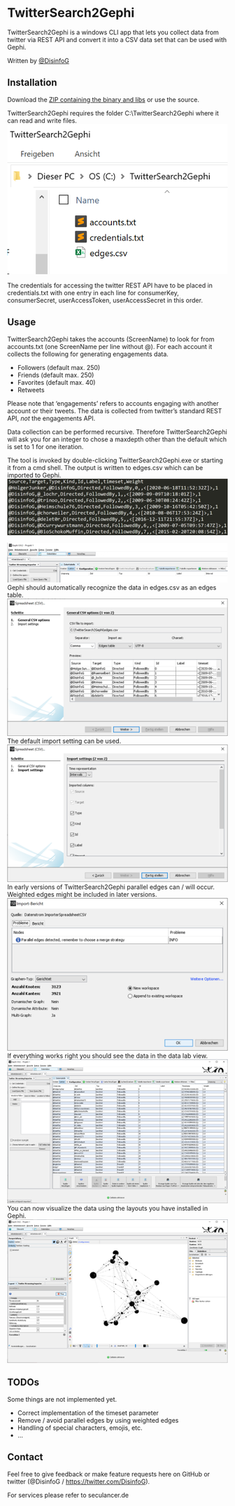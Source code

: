 # TwitterSearch2Gephi
TwitterSearch2Gephi is a windows CLI app that lets you collect data from twitter via REST API and convert it into a CSV data set that can be used with Gephi.

Written by [@DisinfoG](https://twitter.com/DisinfoG)

## Installation
Download the [ZIP containing the binary and libs](https://github.com/hjunker/TwitterSearch2Gephi/blob/master/TwitterSearch2Gephi.zip) or use the source.

TwitterSearch2Gephi requires the folder C:\TwitterSearch2Gephi where it can read and write files.
![x](githubimg01.png)

The credentials for accessing the twitter REST API have to be placed in credentials.txt with one entry in each line for consumerKey, consumerSecret, userAccessToken, userAccessSecret in this order.
## Usage
TwitterSearch2Gephi takes the accounts (ScreenName) to look for from accounts.txt (one ScreenName per line without @). For each account it collects the following for generating engagements data.
*	Followers (default max. 250)
*	Friends (default max. 250)
*	Favorites (default max. 40)
*	Retweets

Please note that ‘engagements’ refers to accounts engaging with another account or their tweets. The data is collected from twitter’s standard REST API, _not_ the engagements API.

Data collection can be performed recursive. Therefore TwitterSearch2Gephi will ask you for an integer to chose a maxdepth other than the default which is set to 1 for one iteration.

The tool is invoked by double-clicking TwitterSearch2Gephi.exe or starting it from a cmd shell. The output is written to edges.csv which can be imported to Gephi.
![x](githubimg02.png)

![x](githubimg03.png)
Gephi should automatically recognize the data in edges.csv as an edges table.
![x](githubimg04.png)
The default import setting can be used.
![x](githubimg05.png)
In early versions of TwitterSearch2Gephi parallel edges can / will occur. Weighted edges might be included in later versions.
![x](githubimg06.png)
If everything works right you should see the data in the data lab view.
![x](githubimg07.png)
You can now visualize the data using the layouts you have installed in Gephi.
![x](githubimg08.png)
## TODOs
Some things are not implemented yet.
*	Correct implementation of the timeset parameter
*	Remove / avoid parallel edges by using weighted edges
*	Handling of special characters, emojis, etc.
*	…
## Contact
Feel free to give feedback or make feature requests here on GitHub or twitter (@DisinfoG / https://twitter.com/DisinfoG).

For services please refer to seculancer.de
